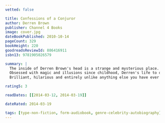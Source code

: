 ```yaml
---
vetted: false

title: Confessions of a Conjuror
author: Derren Brown
publisher: Channel 4 Books
image: cover.jpg
dateBookPublished: 2010-10-14
pageCount: 329
bookHeight: 220
goodreadsReviewId: 886416911
isbn13: 9781905026579

summary: |
  The inside of Derren Brown's head is a strange and mysterious place. Now you can climb inside and wander around. Find out just how Derren's mind works, see what motivates him and discover what made him the weird and wonderful person he is today.
  Obsessed with magic and illusions since childhood, Derren's life to date has been an extraordinary journey and here, in Confessions of a Conjuror, he allows us all to join him on a magical mystery tour - to the centre of his brain… Taking as his starting point the various stages of a conjuring trick he's performing in a crowded restaurant, Derren's endlessly engaging narrative wanders through subjects from all points of the compass, from the history of magic and the fundamentals of psychology to the joys of internet shopping and the proper use of Parmesan cheese.
  Brilliant, hilarious and entirely unlike anything else you have ever read before, Memoirs of a Mentalist is a complete and utter joy.

rating5: 3

readDates: [[2014-03-12, 2014-03-19]]

dateRated: 2014-03-19

tags: [type-non-fiction, form-audiobook, genre-celebrity-autobiography]
---
```

